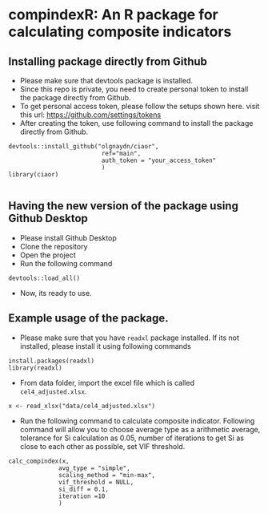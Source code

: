 # compindexR: An R package for calculating composite indicators


## Installing package directly from Github

- Please make sure that devtools package is installed.
- Since this repo is private, you need to create personal token to install the package directly from Github.
- To get personal access token, please follow the setups shown here. visit this url: https://github.com/settings/tokens
- After creating the token, use following command to install the package directly from Github.

```
devtools::install_github("olgnaydn/ciaor",
                          ref="main",
                          auth_token = "your_access_token"
                          )
library(ciaor)                          
                        
```


## Having the new version of the package using Github Desktop

- Please install Github Desktop
- Clone the repository
- Open the project
- Run the following command

```
devtools::load_all()
```
- Now, its ready to use.

## Example usage of the package.

- Please make sure that you have `readxl` package installed. If its not installed, please install it using following commands

```
install.packages(readxl)
library(readxl)
```
- From data folder, import the excel file which is called `cel4_adjusted.xlsx`.
```
x <- read_xlsx("data/cel4_adjusted.xlsx")
```
- Run the following command to calculate composite indicator. Following command will allow you to choose average type as a arithmetic average, tolerance for Si calculation as 0.05, number of iterations to get Si as close to each other as possible, set VIF threshold. 

```
calc_compindex(x, 
              avg_type = "simple", 
              scaling_method = "min-max", 
              vif_threshold = NULL, 
              si_diff = 0.1, 
              iteration =10
              )
```




